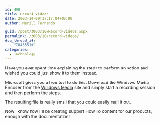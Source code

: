 ```yaml
---
id: 498
title: Record Videos
date: 2003-10-09T17:17:04+00:00
author: Merill Fernando

guid: /post/2003/10/Record-Videos.aspx
permalink: /2003/10/record-videos/
dsq_thread_id:
  - "78455510"
categories:
  - Technology
---
```

<body xmlns="http://www.w3.org/1999/xhtml">
    <p>
        Have you ever spent time explaining the steps to perform an action and wished you
        could just show it to them instead.
    </p>
    <p>
        Microsoft gives you a free&#160;tool to do this. Download the Windows Media Encoder
        from the <a href="http://www.microsoft.com/windows/windowsmedia/9series/encoder/default.aspx">Windows
        Media</a> site and simply start a recording session and then perform the steps. 
    </p>
    <p>
        The resulting file is really small that you could easily mail it out.
    </p>
    <p>
        Now I know how I'll be creating support How To content for our products, enough with
        the documentation!
    </p>
</body>